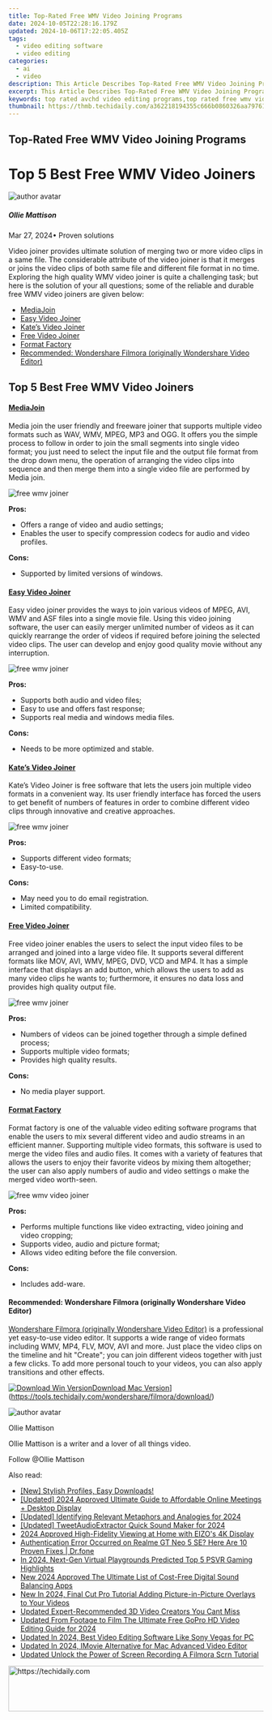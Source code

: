```yaml
---
title: Top-Rated Free WMV Video Joining Programs
date: 2024-10-05T22:28:16.179Z
updated: 2024-10-06T17:22:05.405Z
tags: 
  - video editing software
  - video editing
categories: 
  - ai
  - video
description: This Article Describes Top-Rated Free WMV Video Joining Programs
excerpt: This Article Describes Top-Rated Free WMV Video Joining Programs
keywords: top rated avchd video editing programs,top rated free wmv video joiner programs,free mpeg video assembly top rated programs,top rated free mpeg video joining software,top rated mts video editing programs,top rated free video watermarking programs for beginners,top rated free wmv video joining programs
thumbnail: https://thmb.techidaily.com/a362218194355c666b0860326aa79761dfe27d2518f12f424f4610cd1ffe517b.jpg
---
```


## Top-Rated Free WMV Video Joining Programs

# Top 5 Best Free WMV Video Joiners

![author avatar](https://images.wondershare.com/filmora/article-images/ollie-mattison.jpg)

##### Ollie Mattison

 Mar 27, 2024• Proven solutions

Video joiner provides ultimate solution of merging two or more video clips in a same file. The considerable attribute of the video joiner is that it merges or joins the video clips of both same file and different file format in no time. Exploring the high quality WMV video joiner is quite a challenging task; but here is the solution of your all questions; some of the reliable and durable free WMV video joiners are given below:

* [MediaJoin](#tab%5F01)
* [Easy Video Joiner](#tab%5F02)
* [Kate’s Video Joiner](#tab%5F03)
* [Free Video Joiner](#tab%5F04)
* [Format Factory](#tab%5F05)
* [Recommended: Wondershare Filmora (originally Wondershare Video Editor)](#tab%5F06)

## Top 5 Best Free WMV Video Joiners

#### [MediaJoin](https://download.cnet.com/MediaJoin/3000-2141%5F4-55939.html)

Media join the user friendly and freeware joiner that supports multiple video formats such as WAV, WMV, MPEG, MP3 and OGG. It offers you the simple process to follow in order to join the small segments into single video format; you just need to select the input file and the output file format from the drop down menu, the operation of arranging the video clips into sequence and then merge them into a single video file are performed by Media join.

![free wmv joiner](https://images.wondershare.com/images/multimedia/video-editor/mediajoin.jpg "free wmv joiner")

**Pros:**

* Offers a range of video and audio settings;
* Enables the user to specify compression codecs for audio and video profiles.

**Cons:**

* Supported by limited versions of windows.

#### [Easy Video Joiner](http://www.softpedia.com/get/Multimedia/Video/Video-Editors/Easy-Video-Joiner.shtml)

Easy video joiner provides the ways to join various videos of MPEG, AVI, WMV and ASF files into a single movie file. Using this video joining software, the user can easily merger unlimited number of videos as it can quickly rearrange the order of videos if required before joining the selected video clips. The user can develop and enjoy good quality movie without any interruption.

![free wmv joiner](https://images.wondershare.com/topic/video-editing/avi-joiner-freeware-easyvideojoiner.jpg "free wmv joiner")

**Pros:**

* Supports both audio and video files;
* Easy to use and offers fast response;
* Supports real media and windows media files.

**Cons:**

* Needs to be more optimized and stable.

#### [Kate’s Video Joiner](https://download.cnet.com/Kate-s-Video-Joiner/3000-2194%5F4-193602.html)

Kate’s Video Joiner is free software that lets the users join multiple video formats in a convenient way. Its user friendly interface has forced the users to get benefit of numbers of features in order to combine different video clips through innovative and creative approaches.

![free wmv joiner](https://images.wondershare.com/images/multimedia/video-editor/kate-video-joiner.jpg "free wmv joiner")

**Pros:**

* Supports different video formats;
* Easy-to-use.

**Cons:**

* May need you to do email registration.
* Limited compatibility.

#### [Free Video Joiner](http://www.freevideojoiner.com/)

Free video joiner enables the users to select the input video files to be arranged and joined into a large video file. It supports several different formats like MOV, AVI, WMV, MPEG, DVD, VCD and MP4\. It has a simple interface that displays an add button, which allows the users to add as many video clips he wants to; furthermore, it ensures no data loss and provides high quality output file.

![free wmv joiner](https://images.wondershare.com/images/multimedia/video-editor/free-video-joiner.jpg "free wmv joiner")

**Pros:**

* Numbers of videos can be joined together through a simple defined process;
* Supports multiple video formats;
* Provides high quality results.

**Cons:**

* No media player support.

#### [Format Factory](http://www.pcfreetime.com/)

Format factory is one of the valuable video editing software programs that enable the users to mix several different video and audio streams in an efficient manner. Supporting multiple video formats, this software is used to merge the video files and audio files. It comes with a variety of features that allows the users to enjoy their favorite videos by mixing them altogether; the user can also apply numbers of audio and video settings o make the merged video worth-seen.

![free wmv video joiner](https://images.wondershare.com/images/multimedia/online-video-converter/format-factory.jpg "free wmv video joiner")

**Pros:**

* Performs multiple functions like video extracting, video joining and video cropping;
* Supports video, audio and picture format;
* Allows video editing before the file conversion.

**Cons:**

* Includes add-ware.

#### Recommended: Wondershare Filmora (originally Wondershare Video Editor)

[Wondershare Filmora (originally Wondershare Video Editor)](https://tools.techidaily.com/wondershare/filmora/download/) is a professional yet easy-to-use video editor. It supports a wide range of video formats including WMV, MP4, FLV, MOV, AVI and more. Just place the video clips on the timeline and hit "Create"; you can join different videos together with just a few clicks. To add more personal touch to your videos, you can also apply transitions and other effects.

[![Download Win Version](https://images.wondershare.com/filmora/guide/download-btn-win.jpg)](https://tools.techidaily.com/wondershare/filmora/download/)[Download Mac Version](https://images.wondershare.com/filmora/guide/download-btn-mac.jpg)](https://tools.techidaily.com/wondershare/filmora/download/)

![author avatar](https://images.wondershare.com/filmora/article-images/ollie-mattison.jpg)

Ollie Mattison

Ollie Mattison is a writer and a lover of all things video.

Follow @Ollie Mattison

<ins class="adsbygoogle"
      style="display:block"
      data-ad-client="ca-pub-7571918770474297"
      data-ad-slot="8358498916"
      data-ad-format="auto"
      data-full-width-responsive="true"></ins>

<span class="atpl-alsoreadstyle">Also read:</span>
<div><ul>
<li><a href="https://youtube-web.techidaily.com/tylish-profiles-easy-downloads/"><u>[New] Stylish Profiles, Easy Downloads!</u></a></li>
<li><a href="https://on-screen-recording.techidaily.com/updated-2024-approved-ultimate-guide-to-affordable-online-meetings-plus-desktop-display/"><u>[Updated] 2024 Approved Ultimate Guide to Affordable Online Meetings + Desktop Display</u></a></li>
<li><a href="https://fox-cloud.techidaily.com/updated-identifying-relevant-metaphors-and-analogies-for-2024/"><u>[Updated] Identifying Relevant Metaphors and Analogies for 2024</u></a></li>
<li><a href="https://twitter-videos.techidaily.com/updated-tweetaudioextractor-quick-sound-maker-for-2024/"><u>[Updated] TweetAudioExtractor Quick Sound Maker for 2024</u></a></li>
<li><a href="https://some-techniques.techidaily.com/2024-approved-high-fidelity-viewing-at-home-with-eizos-4k-display/"><u>2024 Approved High-Fidelity Viewing at Home with EIZO's 4K Display</u></a></li>
<li><a href="https://howto.techidaily.com/authentication-error-occurred-on-realme-gt-neo-5-se-here-are-10-proven-fixes-drfone-by-drfone-fix-android-problems-fix-android-problems/"><u>Authentication Error Occurred on Realme GT Neo 5 SE? Here Are 10 Proven Fixes | Dr.fone</u></a></li>
<li><a href="https://extra-skills.techidaily.com/in-2024-next-gen-virtual-playgrounds-predicted-top-5-psvr-gaming-highlights/"><u>In 2024, Next-Gen Virtual Playgrounds Predicted Top 5 PSVR Gaming Highlights</u></a></li>
<li><a href="https://sound-tweaking.techidaily.com/new-2024-approved-the-ultimate-list-of-cost-free-digital-sound-balancing-apps/"><u>New 2024 Approved The Ultimate List of Cost-Free Digital Sound Balancing Apps</u></a></li>
<li><a href="https://smart-video-creator.techidaily.com/new-in-2024-final-cut-pro-tutorial-adding-picture-in-picture-overlays-to-your-videos/"><u>New In 2024, Final Cut Pro Tutorial Adding Picture-in-Picture Overlays to Your Videos</u></a></li>
<li><a href="https://smart-video-creator.techidaily.com/updated-expert-recommended-3d-video-creators-you-cant-miss/"><u>Updated Expert-Recommended 3D Video Creators You Cant Miss</u></a></li>
<li><a href="https://smart-video-creator.techidaily.com/updated-from-footage-to-film-the-ultimate-free-gopro-hd-video-editing-guide-for-2024/"><u>Updated From Footage to Film The Ultimate Free GoPro HD Video Editing Guide for 2024</u></a></li>
<li><a href="https://smart-video-creator.techidaily.com/updated-in-2024-best-video-editing-software-like-sony-vegas-for-pc/"><u>Updated In 2024, Best Video Editing Software Like Sony Vegas for PC</u></a></li>
<li><a href="https://smart-video-creator.techidaily.com/updated-in-2024-imovie-alternative-for-mac-advanced-video-editor/"><u>Updated In 2024, IMovie Alternative for Mac Advanced Video Editor</u></a></li>
<li><a href="https://smart-video-creator.techidaily.com/updated-unlock-the-power-of-screen-recording-a-filmora-scrn-tutorial/"><u>Updated Unlock the Power of Screen Recording A Filmora Scrn Tutorial</u></a></li>
</ul></div>

<!-- affiliate ads begin -->
<a href="https://aligracehair.sjv.io/c/5597632/2006946/19272" target="_top" id="2006946">
  <img src="//a.impactradius-go.com/display-ad/19272-2006946" border="0" alt="https://techidaily.com" width="728" height="90"/>
</a>
<img height="0" width="0" src="https://aligracehair.sjv.io/i/5597632/2006946/19272" style="position:absolute;visibility:hidden;" border="0" />
<!-- affiliate ads end -->


